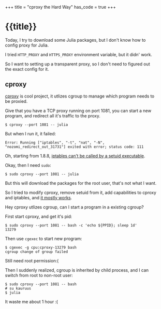 +++
title = "cproxy the Hard Way"
has_code = true
+++

# {{title}}

Today, I try to download some Julia packages, but I don't know how to config proxy for Julia.

I tried `HTTP_PROXY` and `HTTPS_PROXY` environment variable, but it didn' work.

So I want to setting up a transparent proxy, so I don't need to figured out the exact config for it.


## cproxy

[cproxy](https://github.com/NOBLES5E/cproxy) is cool project, it utlizes cgroup to manage which program needs to be proxied.

Give that you have a TCP proxy running on port 1081, you can start a new program, and redirect all it's traffic to the proxy.

```
$ cproxy --port 1081 -- julia
```

But when I run it, it failed:

```
Error: Running ["iptables", "-t", "nat", "-N", "nozomi_redirect_out_31731"] exited with error; status code: 111
```

Oh, starting from 1.8.8, [iptables can't be called by a setuid executable](https://git.netfilter.org/iptables/commit/?id=ef7781eb1437a2d6fd37eb3567c599e3ea682b96).

Okay, then I need `sudo`:

```
$ sudo cproxy --port 1081 -- julia
```

But this will download the packages for the root user, that's not what I want.

So I tried to modify cproxy, remove setuid from it, add capabilities to cproxy and iptables, and [it mostly works](https://github.com/NOBLES5E/cproxy/issues/80#issuecomment-1368251799).

Hey cproxy utlizes cgroup, can I start a program in a existing cgroup?

First start cproxy, and get it's pid:

```
$ sudo cproxy --port 1081 -- bash -c 'echo ${PPID}; sleep 1d'
13279
```

Then use `cgexec` to start new program:

```
$ cgexec -g cpu:cproxy-13279 bash
cgroup change of group failed
```

Still need root permission:(

Then I suddenly realized, cgroup is inherited by child process, and I can switch from root to non-root user:

```
$ sudo cproxy --port 1081 -- bash
# su kauruus
$ julia
```

It waste me about 1 hour :(


